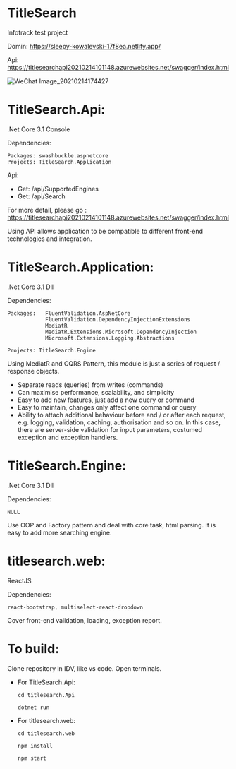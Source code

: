 # TitleSearch
Infotrack test project

Domin: https://sleepy-kowalevski-17f8ea.netlify.app/

Api: https://titlesearchapi20210214101148.azurewebsites.net/swagger/index.html

![WeChat Image_20210214174427](https://user-images.githubusercontent.com/51746409/107871390-cb796580-6eec-11eb-8300-2a891881699f.png)

# TitleSearch.Api:
 .Net Core 3.1 Console
 
 Dependencies: 
 
    Packages: swashbuckle.aspnetcore
    Projects: TitleSearch.Application
    
Api:
* Get: /api/SupportedEngines
* Get: /api/Search

For more detail, please go : https://titlesearchapi20210214101148.azurewebsites.net/swagger/index.html

Using API allows application to be compatible to different front-end technologies and integration.

# TitleSearch.Application:
.Net Core 3.1 Dll

  Dependencies: 
  
    Packages:   FluentValidation.AspNetCore
                FluentValidation.DependencyInjectionExtensions
                MediatR
                MediatR.Extensions.Microsoft.DependencyInjection
                Microsoft.Extensions.Logging.Abstractions
                
    Projects: TitleSearch.Engine

Using MediatR and CQRS Pattern, this module is just a series of request / response objects.
  * Separate reads (queries) from writes (commands)
  * Can maximise performance, scalability, and simplicity
  * Easy to add new features, just add a new query or command
  * Easy to maintain, changes only affect one command or query
  * Ability to attach additional behaviour before and / or after each request, e.g. logging, validation, caching, authorisation and so on. In this case, there are server-side validation for input parameters, costumed exception and exception handlers. 


# TitleSearch.Engine:
.Net Core 3.1 Dll

  Dependencies: 
  
  	NULL
  
  Use OOP and Factory pattern and deal with core task, html parsing. It is easy to add more searching engine.

# titlesearch.web:
ReactJS

  Dependencies: 
  
  	react-bootstrap, multiselect-react-dropdown
  
  Cover front-end validation, loading, exception report.
  
 # To build:
 Clone repository in IDV, like vs code. Open terminals.
 
 * For TitleSearch.Api: 
      
       cd titlesearch.Api
      
       dotnet run
     
 * For titlesearch.web: 
 
       cd titlesearch.web
      
       npm install

       npm start
